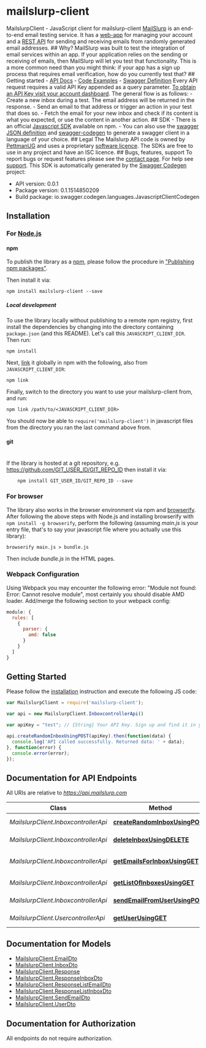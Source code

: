 # mailslurp-client

MailslurpClient - JavaScript client for mailslurp-client
[MailSlurp](https://www.mailslurp.com) is an end-to-end email testing service. It has a [web-app](https://www.mailslurp.com/dashboard) for managing your account and a [REST API](https://api.mailslurp.com) for sending and receiving emails from randomly generated email addresses.  ## Why? MailSlurp was built to test the integration of email services within an app. If your application relies on the sending or receiving of emails, then MailSlurp will let you test that functionality. This is a more common need than you might think: if your app has a sign up process that requires email verification, how do you currently test that?  ## Getting started - [API Docs](https://www.mailslurp.com/documentation) - [Code Examples](https://www.mailslurp.com/documentation/examples) - [Swagger Definition](https://api.mailslurp.com/v2/api-docs)  Every API request requires a valid API Key appended as a query parameter. [To obtain an API Key visit your account dashboard](https://www.mailslurp.com/dashboard).    The general flow is as follows:  - Create a new inbox during a test. The email address will be returned in the response.  - Send an email to that address or trigger an action in your test that does so. - Fetch the email for your new inbox and check if its content is what you expected, or use the content in another action.  ## SDK - There is an official [Javascript SDK](https://www.npmjs.com/package/mailslurp-client) available on npm. - You can also use the [swagger JSON definition](https://api.mailslurp.com/v2/api-docs) and [swagger-codegen](https://github.com/swagger-api/swagger-codegen) to generate a swagger client in a language of your choice.  ## Legal The Mailslurp API code is owned by [PettmanUG](http://pettmanug.site) and uses a proprietary [software licence](http://www.binpress.com/license/view/l/c8376a01eca7465027a978d3fde5a1e2). The SDKs are free to use in any project and have an ISC licence.  ## Bugs, features, support To report bugs or request features please see the [contact page](https://www.mailslurp.com/contact). For help see [support](https://www.mailslurp.com/support).
This SDK is automatically generated by the [Swagger Codegen](https://github.com/swagger-api/swagger-codegen) project:

- API version: 0.0.1
- Package version: 0.1.1514850209
- Build package: io.swagger.codegen.languages.JavascriptClientCodegen

## Installation

### For [Node.js](https://nodejs.org/)

#### npm

To publish the library as a [npm](https://www.npmjs.com/),
please follow the procedure in ["Publishing npm packages"](https://docs.npmjs.com/getting-started/publishing-npm-packages).

Then install it via:

```shell
npm install mailslurp-client --save
```

##### Local development

To use the library locally without publishing to a remote npm registry, first install the dependencies by changing 
into the directory containing `package.json` (and this README). Let's call this `JAVASCRIPT_CLIENT_DIR`. Then run:

```shell
npm install
```

Next, [link](https://docs.npmjs.com/cli/link) it globally in npm with the following, also from `JAVASCRIPT_CLIENT_DIR`:

```shell
npm link
```

Finally, switch to the directory you want to use your mailslurp-client from, and run:

```shell
npm link /path/to/<JAVASCRIPT_CLIENT_DIR>
```

You should now be able to `require('mailslurp-client')` in javascript files from the directory you ran the last 
command above from.

#### git
#
If the library is hosted at a git repository, e.g.
https://github.com/GIT_USER_ID/GIT_REPO_ID
then install it via:

```shell
    npm install GIT_USER_ID/GIT_REPO_ID --save
```

### For browser

The library also works in the browser environment via npm and [browserify](http://browserify.org/). After following
the above steps with Node.js and installing browserify with `npm install -g browserify`,
perform the following (assuming *main.js* is your entry file, that's to say your javascript file where you actually 
use this library):

```shell
browserify main.js > bundle.js
```

Then include *bundle.js* in the HTML pages.

### Webpack Configuration

Using Webpack you may encounter the following error: "Module not found: Error:
Cannot resolve module", most certainly you should disable AMD loader. Add/merge
the following section to your webpack config:

```javascript
module: {
  rules: [
    {
      parser: {
        amd: false
      }
    }
  ]
}
```

## Getting Started

Please follow the [installation](#installation) instruction and execute the following JS code:

```javascript
var MailslurpClient = require('mailslurp-client');

var api = new MailslurpClient.InboxcontrollerApi()

var apiKey = "test"; // {String} Your API Key. Sign up and find it in your dashboard.

api.createRandomInboxUsingPOST(apiKey).then(function(data) {
  console.log('API called successfully. Returned data: ' + data);
}, function(error) {
  console.error(error);
});


```

## Documentation for API Endpoints

All URIs are relative to *https://api.mailslurp.com*

Class | Method | HTTP request | Description
------------ | ------------- | ------------- | -------------
*MailslurpClient.InboxcontrollerApi* | [**createRandomInboxUsingPOST**](docs/InboxcontrollerApi.md#createRandomInboxUsingPOST) | **POST** /inboxes | Create an inbox
*MailslurpClient.InboxcontrollerApi* | [**deleteInboxUsingDELETE**](docs/InboxcontrollerApi.md#deleteInboxUsingDELETE) | **DELETE** /inboxes/{uuid} | Delete an inbox
*MailslurpClient.InboxcontrollerApi* | [**getEmailsForInboxUsingGET**](docs/InboxcontrollerApi.md#getEmailsForInboxUsingGET) | **GET** /inboxes/{uuid} | Fetch emails for a given inbox
*MailslurpClient.InboxcontrollerApi* | [**getListOfInboxesUsingGET**](docs/InboxcontrollerApi.md#getListOfInboxesUsingGET) | **GET** /inboxes | List your inboxes
*MailslurpClient.InboxcontrollerApi* | [**sendEmailFromUserUsingPOST**](docs/InboxcontrollerApi.md#sendEmailFromUserUsingPOST) | **POST** /inboxes/{uuid} | Send an email
*MailslurpClient.UsercontrollerApi* | [**getUserUsingGET**](docs/UsercontrollerApi.md#getUserUsingGET) | **GET** /user | Fetch a user


## Documentation for Models

 - [MailslurpClient.EmailDto](docs/EmailDto.md)
 - [MailslurpClient.InboxDto](docs/InboxDto.md)
 - [MailslurpClient.Response](docs/Response.md)
 - [MailslurpClient.ResponseInboxDto](docs/ResponseInboxDto.md)
 - [MailslurpClient.ResponseListEmailDto](docs/ResponseListEmailDto.md)
 - [MailslurpClient.ResponseListInboxDto](docs/ResponseListInboxDto.md)
 - [MailslurpClient.SendEmailDto](docs/SendEmailDto.md)
 - [MailslurpClient.UserDto](docs/UserDto.md)


## Documentation for Authorization

 All endpoints do not require authorization.

